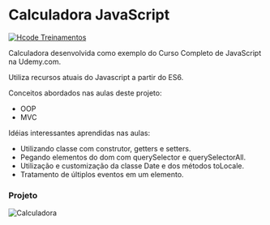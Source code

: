 # Calculadora JavaScript

[![Hcode Treinamentos](https://www.hcode.com.br/res/img/hcode-200x100.png)](https://www.hcode.com.br)

Calculadora desenvolvida como exemplo do Curso Completo de JavaScript na Udemy.com.

Utiliza recursos atuais do Javascript a partir do ES6.

Conceitos abordados nas aulas deste projeto:
- OOP
- MVC

Idéias interessantes aprendidas nas aulas:
- Utilizando classe com construtor, getters e setters.
- Pegando elementos do dom com querySelector e querySelectorAll.
- Utilização e customização da classe Date e dos métodos toLocale.
- Tratamento de últiplos eventos em um elemento.

### Projeto
![Calculadora](https://firebasestorage.googleapis.com/v0/b/hcode-com-br.appspot.com/o/calculadora-hcode.jpg?alt=media&token=5406aa3f-b965-401c-9b4e-654609c78b33)
